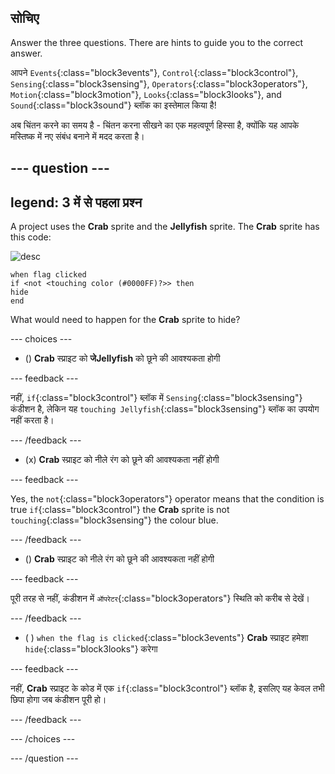 ## सोचिए

Answer the three questions. There are hints to guide you to the correct answer.

आपने `Events`{:class="block3events"}, `Control`{:class="block3control"}, `Sensing`{:class="block3sensing"}, `Operators`{:class="block3operators"}, `Motion`{:class="block3motion"}, `Looks`{:class="block3looks"}, and `Sound`{:class="block3sound"} ब्लॉक का इस्तेमाल किया है!

अब चिंतन करने का समय है - चिंतन करना सीखने का एक महत्वपूर्ण हिस्सा है, क्योंकि यह आपके मस्तिष्क में नए संबंध बनाने में मदद करता है।

--- question ---
---
legend: 3 में से पहला प्रश्न
---

A project uses the **Crab** sprite and the **Jellyfish** sprite. The **Crab** sprite has this code:

![desc](images/crab-icon.png)

```blocks3
when flag clicked
if <not <touching color (#0000FF)?>> then
hide
end
```

What would need to happen for the **Crab** sprite to hide?

--- choices ---

- () **Crab** स्प्राइट को **जेJellyfish** को छूने की आवश्यकता होगी

 --- feedback ---

 नहीं, `if`{:class="block3control"} ब्लॉक में `Sensing`{:class="block3sensing"} कंडीशन है, लेकिन यह `touching Jellyfish`{:class="block3sensing"} ब्लॉक का उपयोग नहीं करता है।

 --- /feedback ---

- (x) **Crab** स्प्राइट को नीले रंग को छूने की आवश्यकता नहीं होगी

 --- feedback ---

Yes, the `not`{:class="block3operators"} operator means that the condition is true `if`{:class="block3control"} the **Crab** sprite is not `touching`{:class="block3sensing"} the colour blue.

 --- /feedback ---

- () **Crab** स्प्राइट को नीले रंग को छूने की आवश्यकता नहीं होगी

 --- feedback ---

 पूरी तरह से नहीं, कंडीशन में `ऑपरेटर`{:class="block3operators"} स्थिति को करीब से देखें।

 --- /feedback ---

- ( ) `when the flag is clicked`{:class="block3events"} **Crab** स्प्राइट हमेशा `hide`{:class="block3looks"} करेगा

 --- feedback ---

 नहीं, **Crab** स्प्राइट के कोड में एक `if`{:class="block3control"} ब्लॉक है, इसलिए यह केवल तभी छिपा होगा जब कंडीशन पूरी हो।

 --- /feedback ---

--- /choices ---

--- /question ---
